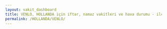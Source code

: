 ```yaml
---
layout: vakit_dashboard
title: VENLO, HOLLANDA için iftar, namaz vakitleri ve hava durumu - ilçe/eyalet seç
permalink: /HOLLANDA/VENLO/
---
```


<script type="text/javascript">
  var GLOBAL_COUNTRY = 'HOLLANDA';
  var GLOBAL_CITY = 'VENLO';
  var GLOBAL_STATE = '';
  var lat = 72;
  var lon = 21;
</script>
